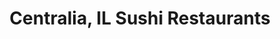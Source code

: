 ---
layout: city
title: Centralia, IL Sushi Restaurants
permalink: /illinois/centralia/
stateAbbr: IL
stateName: Illinois
cityName: Centralia

---